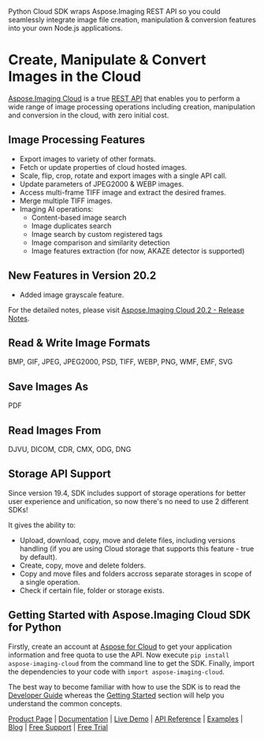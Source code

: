 Python Cloud SDK wraps Aspose.Imaging REST API so you could seamlessly integrate image file creation, manipulation & conversion features into your own Node.js applications.

# Create, Manipulate & Convert Images in the Cloud

[Aspose.Imaging Cloud](https://products.aspose.cloud/imaging) is a true [REST API](https://apireference.aspose.cloud/imaging/) that enables you to perform a wide range of image processing operations including creation, manipulation and conversion in the cloud, with zero initial cost.

## Image Processing Features

- Export images to variety of other formats.
- Fetch or update properties of cloud hosted images.
- Scale, flip, crop, rotate and export images with a single API call.
- Update parameters of JPEG2000 & WEBP images.
- Access multi-frame TIFF image and extract the desired frames.
- Merge multiple TIFF images.
- Imaging AI operations:
  - Content-based image search
  - Image duplicates search
  - Image search by custom registered tags
  - Image comparison and similarity detection
  - Image features extraction (for now, AKAZE detector is supported)

## New Features in Version 20.2

- Added image grayscale feature.

For the detailed notes, please visit [Aspose.Imaging Cloud 20.2 - Release Notes](https://docs.aspose.cloud/display/imagingcloud/Aspose.Imaging+Cloud+20.2+-+Release+Notes).

## Read & Write Image Formats

BMP, GIF, JPEG, JPEG2000, PSD, TIFF, WEBP, PNG, WMF, EMF, SVG

## Save Images As

PDF

## Read Images From

DJVU, DICOM, CDR, CMX, ODG, DNG

## Storage API Support

Since version 19.4, SDK includes support of storage operations for better user experience and unification, so now there's no need to use 2 different SDKs!

It gives the ability to:

- Upload, download, copy, move and delete files, including versions handling (if you are using Cloud storage that supports this feature - true by default).
- Create, copy, move and delete folders.
- Copy and move files and folders accross separate storages in scope of a single operation.
- Check if certain file, folder or storage exists.

## Getting Started with Aspose.Imaging Cloud SDK for Python

Firstly, create an account at [Aspose for Cloud](https://dashboard.aspose.cloud/#/apps) to get your application information and free quota to use the API. Now execute `pip install aspose-imaging-cloud` from the command line to get the SDK. Finally, import the dependencies to your code with `import aspose-imaging-cloud`.

The best way to become familiar with how to use the SDK is to read the [Developer Guide](https://docs.aspose.cloud/display/imagingcloud/Developer+Guide) whereas the [Getting Started](https://docs.aspose.cloud/display/imagingcloud/Getting+Started) section will help you understand the common concepts.

[Product Page](https://products.aspose.cloud/imaging/python) | [Documentation](https://docs.aspose.cloud/display/imagingcloud/Home) | [Live Demo](https://products.aspose.app/imaging/family) | [API Reference](https://apireference.aspose.cloud/imaging/) | [Examples](https://github.com/aspose-imaging-cloud/aspose-imaging-cloud-python) | [Blog](https://blog.aspose.cloud/category/imaging/) | [Free Support](https://forum.aspose.cloud/c/imaging) | [Free Trial](https://dashboard.aspose.cloud/#/apps)
